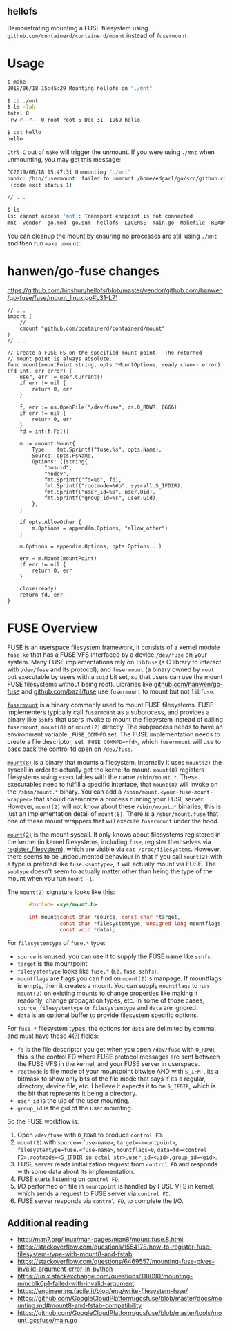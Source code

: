 hellofs
---

Demonstrating mounting a FUSE filesystem using `github.com/containerd/containerd/mount` instead of `fusermount`.

# Usage

```sh
$ make
2019/06/18 15:45:29 Mounting hellofs on "./mnt"

$ cd ./mnt
$ ls -lah
total 0
-rw-r--r-- 0 root root 5 Dec 31  1969 hello

$ cat hello
hello
```

`Ctrl-C` out of `make` will trigger the unmount. If you were using `./mnt` when unmounting, you may get this message:
```sh
^C2019/06/18 15:47:31 Unmounting "./mnt"
panic: /bin/fusermount: failed to unmount /home/edgarl/go/src/github.com/hinshun/hellofs/mnt: Device or resource busy
 (code exit status 1)

// ...

$ ls
ls: cannot access 'mnt': Transport endpoint is not connected
mnt  vendor  go.mod  go.sum  hellofs  LICENSE  main.go  Makefile  README.md
```

You can cleanup the mount by ensuring no processes are still using `./mnt` and then run `make umount`:

# hanwen/go-fuse changes

https://github.com/hinshun/hellofs/blob/master/vendor/github.com/hanwen/go-fuse/fuse/mount_linux.go#L31-L71
```golang
// ...
import (
	// ...
	cmount "github.com/containerd/containerd/mount"
)
// ...

// Create a FUSE FS on the specified mount point.  The returned
// mount point is always absolute.
func mount(mountPoint string, opts *MountOptions, ready chan<- error) (fd int, err error) {
	user, err := user.Current()
	if err != nil {
		return 0, err
	}

	f, err := os.OpenFile("/dev/fuse", os.O_RDWR, 0666)
	if err != nil {
		return 0, err
	}
	fd = int(f.Fd())

	m := cmount.Mount{
		Type:   fmt.Sprintf("fuse.%s", opts.Name),
		Source: opts.FsName,
		Options: []string{
			"nosuid",
			"nodev",
			fmt.Sprintf("fd=%d", fd),
			fmt.Sprintf("rootmode=%#o", syscall.S_IFDIR),
			fmt.Sprintf("user_id=%s", user.Uid),
			fmt.Sprintf("group_id=%s", user.Gid),
		},
	}

	if opts.AllowOther {
		m.Options = append(m.Options, "allow_other")
	}

	m.Options = append(m.Options, opts.Options...)

	err = m.Mount(mountPoint)
	if err != nil {
		return 0, err
	}

	close(ready)
	return fd, err
}
```

# FUSE Overview

FUSE is an userspace filesystem framework, it consists of a kernel module `fuse.ko` that has a FUSE VFS interfaced by a device `/dev/fuse` on your system. Many FUSE implementations rely on `libfuse` (a C library to interact with `/dev/fuse` and its protocol), and `fusermount` (a binary owned by `root` but executable by users with a `suid` bit set, so that users can use the mount FUSE filesystems without being root). Libraries like [github.com/hanwen/go-fuse](https://github.com/hanwen/go-fuse) and [github.com/bazil/fuse](https://github.com/bazil/fuse) use `fusermount` to mount but not `libfuse`.

[`fusermount`](https://github.com/libfuse/libfuse/blob/master/util/fusermount.c) is a binary commonly used to mount FUSE filesystems. FUSE implementers typically call `fusermount` as a subprocess, and provides a binary like `sshfs` that users invoke to mount the filesystem instead of calling `fusermount`, `mount(8)` or `mount(2)` directly. The subprocess needs to have an environment variable `_FUSE_COMMFD` set. The FUSE implementation needs to create a file descriptor, set `_FUSE_COMMFD=<fd>`, which `fusermount` will use to pass back the control fd open on `/dev/fuse`.

[`mount(8)`](http://man7.org/linux/man-pages/man8/mount.8.html) is a binary that mounts a filesystem. Internally it uses `mount(2)` the syscall in order to actually get the kernel to mount. `mount(8)` registers filesystems using executables with the name `/sbin/mount.*`. These executables need to fulfill a specific interface, that `mount(8)` will invoke on the `/sbin/mount.*` binary. You can add a `/sbin/mount.<your-fuse-mount-wrapper>` that should daemonize a process running your FUSE server. However, `mount(2)` will not know about these `/sbin/mount.*` binaries, this is just an implementation detail of `mount(8)`. There is a `/sbin/mount.fuse` that one of these mount wrappers that will execute `fusermount` under the hood.

[`mount(2)`](http://man7.org/linux/man-pages/man2/mount.2.html) is the mount syscall. It only knows about filesystems registered in the kernel (in kernel filesystems, including `fuse`, register themselves via [register_filesystem](https://www.kernel.org/doc/htmldocs/filesystems/API-register-filesystem.html)), which are visible via `cat /proc/filesystems`. However, there seems to be undocumented behaviour in that if you call `mount(2)` with a type is prefixed like `fuse.<subtype>`, it will actually mount via FUSE. The `subtype` doesn't seem to actually matter other than being the type of the mount when you run `mount -l`.

The `mount(2)` signature looks like this:
```c
       #include <sys/mount.h>

       int mount(const char *source, const char *target,
                 const char *filesystemtype, unsigned long mountflags,
                 const void *data);
```

For `filesystemtype` of `fuse.*` type:
- `source` is unused, you can use it to supply the FUSE name like `sshfs`.
- `target` is the mountpoint
- `filesystemtype` looks like `fuse.*` (i.e. `fuse.sshfs`).
- `mountflags` are flags you can find on `mount(2)`'s manpage. If mountflags is empty, then it creates a mount. You can supply `mountflags` to run `mount(2)` on existing mounts to change properties like making it readonly, change propagation types, etc. In some of those cases, `source`, `filesystemtype` or `filesystemtype` and `data` are ignored.
- `data` is an optional buffer to provide filesystem specific options.

For `fuse.*` filesystem types, the options for `data` are delimited by comma, and must have these 4(?) fields:
- `fd` is the file descriptor you get when you open `/dev/fuse` with `O_RDWR`, this is the control FD where FUSE protocol messages are sent between the FUSE VFS in the kernel, and your FUSE server in userspace.
- `rootmode` is file mode of your mountpoint bitwise AND with `S_IFMT`, its a bitmask to show only bits of the file mode that says if its a regular, directory, device file, etc. I believe it expects it to be `S_IFDIR`, which is the bit that represents it being a directory.
- `user_id` is the uid of the user mounting.
- `group_id` is the gid of the user mounting.

So the FUSE workflow is:
1. Open `/dev/fuse` with `O_RDWR` to produce `control FD`.
2. `mount(2)` with `source=<fuse-name>`, `target=<mountpoint>`, `filesystemtype=fuse.<fuse-name>`, `mountflags=0`, `data=fd=<control FD>,rootmode=<S_IFDIR in octal str>,user_id=<uid>,group_id=<gid>`.
3. FUSE server reads initialization request from `control FD` and responds with some data about its implementation.
4. FUSE starts listening on `control FD`.
5. I/O performed on file in `mountpoint` is handled by FUSE VFS in kernel, which sends a request to FUSE server via `control FD`.
6. FUSE server responds via `control FD`, to complete the I/O.

## Additional reading

- http://man7.org/linux/man-pages/man8/mount.fuse.8.html
- https://stackoverflow.com/questions/1554178/how-to-register-fuse-filesystem-type-with-mount8-and-fstab
- https://stackoverflow.com/questions/6469557/mounting-fuse-gives-invalid-argument-error-in-python
- https://unix.stackexchange.com/questions/118090/mounting-mmcblk0p1-failed-with-invalid-argument
- https://engineering.facile.it/blog/eng/write-filesystem-fuse/
- https://github.com/GoogleCloudPlatform/gcsfuse/blob/master/docs/mounting.md#mount8-and-fstab-compatibility
- https://github.com/GoogleCloudPlatform/gcsfuse/blob/master/tools/mount_gcsfuse/main.go
